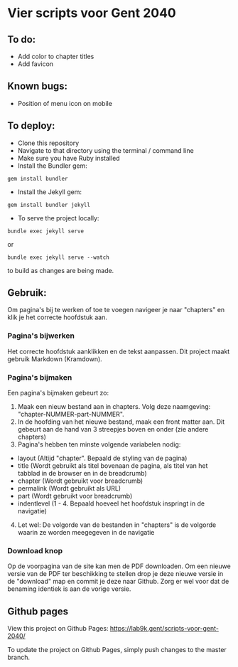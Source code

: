 # Vier scripts voor Gent 2040

## To do: 

* Add color to chapter titles
* Add favicon

## Known bugs:

* Position of menu icon on mobile

## To deploy:

* Clone this repository
* Navigate to that directory using the terminal / command line
* Make sure you have Ruby installed
* Install the Bundler gem:

``` shell
gem install bundler
```

* Install the Jekyll gem:

``` shell
gem install bundler jekyll
```

* To serve the project locally:

``` shell
bundle exec jekyll serve
```

or

``` shell
bundle exec jekyll serve --watch
```

to build as changes are being made.

## Gebruik:

Om pagina's bij te werken of toe te voegen navigeer je naar "chapters" en klik je het correcte hoofdstuk aan.

### Pagina's bijwerken

Het correcte hoofdstuk aanklikken en de tekst aanpassen. Dit project maakt gebruik Markdown (Kramdown).

### Pagina's bijmaken

Een pagina's bijmaken gebeurt zo:
1. Maak een nieuw bestand aan in chapters. Volg deze naamgeving: "chapter-NUMMER-part-NUMMER".
2. In de hoofding van het nieuwe bestand, maak een front matter aan. Dit gebeurt aan de hand van 3 streepjes boven en onder (zie andere chapters)
3. Pagina's hebben ten minste volgende variabelen nodig:
* layout (Altijd "chapter". Bepaald de styling van de pagina)
* title (Wordt gebruikt als titel bovenaan de pagina, als titel van het tabblad in de browser en in de breadcrumb)
* chapter (Wordt gebruikt voor breadcrumb)
* permalink (Wordt gebruikt als URL)
* part (Wordt gebruikt voor breadcrumb)
* indentlevel (1 - 4. Bepaald hoeveel het hoofdstuk inspringt in de navigatie)
4. Let wel: De volgorde van de bestanden in "chapters" is de volgorde waarin ze worden meegegeven in de navigatie

### Download knop
Op de voorpagina van de site kan men de PDF downloaden. Om een nieuwe versie van de PDF ter beschikking te stellen drop je deze nieuwe versie in de "download" map en commit je deze naar Github. Zorg er wel voor dat de benaming identiek is aan de vorige versie.


## Github pages

View this project on Github Pages: https://lab9k.gent/scripts-voor-gent-2040/

To update the project on Github Pages, simply push changes to the master branch.